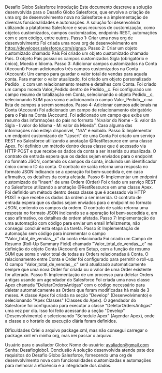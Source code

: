 Desafio Globo Salesforce
Introdução
Este documento descreve a solução desenvolvida para o Desafio Globo Salesforce, que envolve a criação de uma org de desenvolvimento nova no Salesforce e a implementação de diversas funcionalidades e automações. A solução foi desenvolvida utilizando a plataforma Salesforce e seus recursos de customização, como objetos customizados, campos customizados, endpoints REST, automações com e sem código, entre outros.
Passo 1: Criar uma nova org de desenvolvimento
Foi criada uma nova org de desenvolvimento em https://developer.salesforce.com/signup.
Passo 2: Criar um objeto customizado chamado País
Foi criado um objeto customizado chamado País.
O objeto País possui os campos customizados Sigla (obrigatório e único), Moeda e Idioma.
Passo 3: Adicionar campos customizados na Conta (Account)
Foram adicionados três campos customizados na Conta (Account):
Um campo para guardar o valor total de vendas para aquela conta.
Para manter o valor atualizado, foi criado um objeto personalizado Pedido__c com um relacionamento mestre e detalhes com Conta.
Foi criado um campo moeda Valor_Pedido dentro de Pedido__c.
Foi configurado um campo resumo de totalização em Conta, selecionando o objeto Pedido__c, selecionando SUM para soma e adicionando o campo Valor_Pedido__c na lista de campos a serem somados.
Passo 4: Adicionar campos adicionais na Conta (Account)
Foi adicionado um campo de relacionamento obrigatório para o País na Conta (Account).
Foi adicionado um campo que exibe um resumo das informações do país no formato "N:valor do Nome - S: valor da Sigla - I:valor do Idioma - M: valor da Moeda". Caso alguma das informações não esteja disponível, "N/A" é exibido.
Passo 5: Implementar um endpoint customizado de "Upsert" de uma Conta
Foi criado um serviço REST no Salesforce utilizando a anotação @RestResource em uma classe Apex.
Foi definido um método dentro dessa classe que é acessado via HTTP POST e que recebe os dados da conta a ser inserida ou atualizada.
O contrato de entrada espera que os dados sejam enviados para o endpoint no formato JSON, contendo os campos da conta, incluindo um identificador único como o ID da conta.
O contrato de saída retorna uma resposta no formato JSON indicando se a operação foi bem-sucedida e, em caso afirmativo, os detalhes da conta afetada.
Passo 6: Implementar um endpoint customizado de "Insert" de uma Ordem (Order)
Foi criado um serviço REST no Salesforce utilizando a anotação @RestResource em uma classe Apex.
Foi definido um método dentro dessa classe que é acessado via HTTP POST e que recebe os dados da ordem a ser inserida.
O contrato de entrada espera que os dados sejam enviados para o endpoint no formato JSON, contendo os campos da ordem.
O contrato de saída retorna uma resposta no formato JSON indicando se a operação foi bem-sucedida e, em caso afirmativo, os detalhes da ordem afetada.
Passo 7: Implementação de uma automação com código para enviar um email
Infelizmente, não consegui concluir esta etapa da tarefa.
Passo 8: Implementação de automação sem código para incrementar o campo "Valor_total_de_vendas__c" da conta relacionada
Foi criado um Campo de Resumo (Roll-Up Summary Field) chamado "Valor_total_de_vendas__c" na definição do objeto Conta (Account) em Setup, com a função de resumo SUM que soma o valor total de todas as Orders relacionadas à Conta.
O relacionamento entre Conta e Order foi configurado para permitir o roll-up.
O campo "Valor_total_de_vendas__c" será atualizado automaticamente sempre que uma nova Order for criada ou o valor de uma Order existente for alterado.
Passo 9: Implementação de um processo para deletar Orders antigas usando um agendador do Salesforce
Foi criada uma nova classe Apex chamada "DeletarOrdersAntigas" com o código necessário para deletar automaticamente as Orders que foram modificadas há mais de 3 meses.
A classe Apex foi criada na seção "Develop" (Desenvolvimento) e selecionando "Apex Classes" (Classes do Apex).
O agendador do Salesforce foi configurado para executar a classe "DeletarOrdersAntigas" uma vez por dia. Isso foi feito acessando a seção "Develop" (Desenvolvimento) e selecionando "Schedule Apex" (Agendar Apex), onde a classe e o horário de execução diária foram definidos.


Dificuldades
Criei o arquivo package.xml, mas não consegui carregar o package.xml em minha org, mas irei passar o arquivo.


Usuário para o avaliador Globo:
Nome do usuário: avaliador@gmail.com
Senha: Desafioglobo1.
Conclusão
A solução desenvolvida atende pate dos requisitos do Desafio Globo Salesforce, fornecendo uma org de desenvolvimento nova com funcionalidades customizadas e automações para melhorar a eficiência e a integridade dos dados. 





